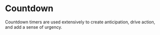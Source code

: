 # Countdown
Countdown timers are used extensively to create anticipation, drive action, and add a sense of urgency.
